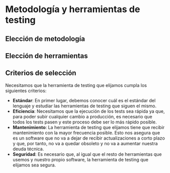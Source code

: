 # Metodología y herramientas de testing
## Elección de metodología


## Elección de herramientas
## Criterios de selección
Necesitamos que la herramienta de testing que elijamos cumpla los siguientes criterios:
- **Estándar**: En primer lugar, debemos conocer cuál es el estándar del lenguaje y estudiar las herramientas de testing que siguen el mismo.
- **Eficiencia**: Necesitamos que la ejecución de los tests sea rápida ya que, para poder subir cualquier cambio a producción, es necesario que todos los tests pasen y este proceso debe ser lo más rápido posible.
- **Mantenimiento**: La herramienta de testing que elijamos tiene que recibir mantenimiento con la mayor frecuencia posible. Esto nos asegura que es un software que no va a dejar de recibir actualizaciones a corto plazo y que, por tanto, no va a quedar obsoleto y no va a aumentar nuestra deuda técnica.
- **Seguridad**: Es necesario que, al igual que el resto de herramientas que usemos y nuestro propio software, la herramienta de testing que elijamos sea segura.

